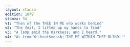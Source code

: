 ```yaml
---
layout: stanza
edition: 1879
stanza: 34
v1: "Then of the THEE IN ME who works behind"
v2: "The Veil, I lifted up my hands to find"
v3: "A lamp amid the Darkness; and I heard,"
v4: "As from Without&mdash;'THE ME WITHIN THEE BLIND!'"
---
```

